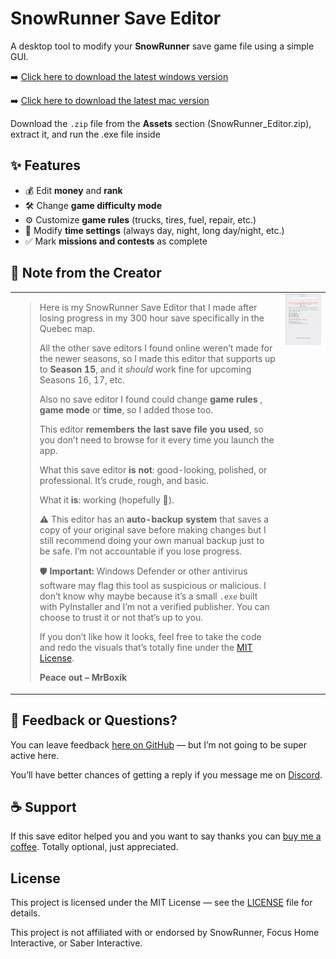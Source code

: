 # SnowRunner Save Editor

A desktop tool to modify your **SnowRunner** save game file using a simple GUI.

➡️ [Click here to download the latest windows version](https://github.com/MrBoxik/SnowRunner-Save-Editor/releases/tag/61)

➡️ [Click here to download the latest mac version](https://github.com/MrBoxik/SnowRunner-Save-Editor/releases/tag/3.0)

Download the `.zip` file from the **Assets** section (SnowRunner_Editor.zip), extract it, and run the .exe file inside

## ✨ Features

- 💰 Edit **money** and **rank**
- 🛠️ Change **game difficulty mode**
- ⚙️ Customize **game rules** (trucks, tires, fuel, repair, etc.)
- 🌄 Modify **time settings** (always day, night, long day/night, etc.)
- ✅ Mark **missions and contests** as complete

## 💬 Note from the Creator

<table>
<tr>
<td>

> Here is my SnowRunner Save Editor that I made after losing progress in my 300 hour save  specifically in the Quebec map.  
>  
> All the other save editors I found online weren’t made for the newer seasons, so I made this editor that supports up to **Season 15**, and it *should* work fine for upcoming Seasons 16, 17, etc.  
>  
> Also no save editor I found could change **game rules** , **game mode** or **time**, so I added those too.
> 
> This editor **remembers the last save file you used**, so you don’t need to browse for it every time you launch the app.
>  
> What this save editor **is not**: good-looking, polished, or professional. It’s crude, rough, and basic.  
>  
> What it **is**: working (hopefully 🤞).  
>  
> ⚠️ This editor has an **auto-backup system** that saves a copy of your original save before making changes but I still recommend doing your own manual backup just to be safe. I’m not accountable if you lose progress.
>
> 🛡️ **Important:** Windows Defender or other antivirus software may flag this tool as suspicious or malicious. I don’t know why maybe because it’s a small `.exe` built with PyInstaller and I’m not a verified publisher. You can choose to trust it or not that’s up to you.
>  
> If you don’t like how it looks, feel free to take the code and redo the visuals that’s totally fine under the [MIT License](LICENSE).  
>  
> **Peace out – MrBoxik**

</td>
<td align="center" valign="top">

<img src="https://github.com/MrBoxik/SnowRunner-Save-Editor/blob/main/editor.gif" alt="editor gif" width="310"/>

</td>
</tr>
</table>

## 💬 Feedback or Questions?

You can leave feedback [here on GitHub](https://github.com/MrBoxik/SnowRunner-Save-Editor/issues) — but I’m not going to be super active here.

You’ll have better chances of getting a reply if you message me on [Discord](https://discord.com/users/638802769393745950).


## ☕ Support

If this save editor helped you and you want to say thanks you can [buy me a coffee](https://buymeacoffee.com/mrboxik). Totally optional, just appreciated.


## License

This project is licensed under the MIT License — see the [LICENSE](LICENSE) file for details.

This project is not affiliated with or endorsed by SnowRunner, Focus Home Interactive, or Saber Interactive.
